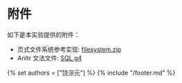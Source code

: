 # 附件

如下是本实验提供的附件：

- 页式文件系统参考实现: [filesystem.zip](../download/filesystem.zip)
- Anltr 文法文件: [SQL.g4](../download/SQL.g4)

{% set authors = ["饶淙元"] %}
{% include "/footer.md" %}
